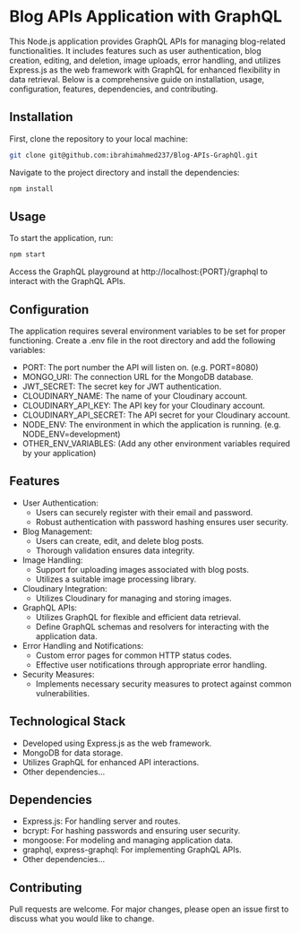 # Blog APIs Application with GraphQL

This Node.js application provides GraphQL APIs for managing blog-related functionalities. It includes features such as user authentication, blog creation, editing, and deletion, image uploads, error handling, and utilizes Express.js as the web framework with GraphQL for enhanced flexibility in data retrieval. Below is a comprehensive guide on installation, usage, configuration, features, dependencies, and contributing.

## Installation

First, clone the repository to your local machine:

```bash
git clone git@github.com:ibrahimahmed237/Blog-APIs-GraphQl.git
```

Navigate to the project directory and install the dependencies:

```bash
npm install
```

## Usage

To start the application, run:

```bash
npm start
```

Access the GraphQL playground at http://localhost:{PORT}/graphql to interact with the GraphQL APIs.

## Configuration

The application requires several environment variables to be set for proper functioning. Create a .env file in the root directory and add the following variables:

- PORT: The port number the API will listen on. (e.g. PORT=8080)
- MONGO_URI: The connection URL for the MongoDB database. 
- JWT_SECRET: The secret key for JWT authentication. 
- CLOUDINARY_NAME: The name of your Cloudinary account. 
- CLOUDINARY_API_KEY: The API key for your Cloudinary account.
- CLOUDINARY_API_SECRET: The API secret for your Cloudinary account.
- NODE_ENV: The environment in which the application is running. (e.g. NODE_ENV=development)
- OTHER_ENV_VARIABLES: (Add any other environment variables required by your application)

## Features

- User Authentication:
    - Users can securely register with their email and password.
    - Robust authentication with password hashing ensures user security.
- Blog Management:
    - Users can create, edit, and delete blog posts.
    - Thorough validation ensures data integrity.
- Image Handling:
    - Support for uploading images associated with blog posts.
    - Utilizes a suitable image processing library.
- Cloudinary Integration:
    - Utilizes Cloudinary for managing and storing images.
- GraphQL APIs:
    - Utilizes GraphQL for flexible and efficient data retrieval.
    - Define GraphQL schemas and resolvers for interacting with the application data.
- Error Handling and Notifications:
    - Custom error pages for common HTTP status codes.
    - Effective user notifications through appropriate error handling.
- Security Measures:
    - Implements necessary security measures to protect against common vulnerabilities.

## Technological Stack

- Developed using Express.js as the web framework.
- MongoDB for data storage.
- Utilizes GraphQL for enhanced API interactions.
- Other dependencies...

## Dependencies

- Express.js: For handling server and routes.
- bcrypt: For hashing passwords and ensuring user security.
- mongoose: For modeling and managing application data.
- graphql, express-graphql: For implementing GraphQL APIs.
- Other dependencies...

## Contributing

Pull requests are welcome. For major changes, please open an issue first to discuss what you would like to change.

